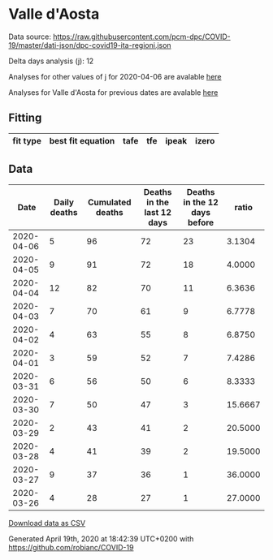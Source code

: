# Valle d'Aosta

Data source: https://raw.githubusercontent.com/pcm-dpc/COVID-19/master/dati-json/dpc-covid19-ita-regioni.json

Delta days analysis (j): 12

Analyses for other values of j for 2020-04-06 are avalable [here](../2020-04-06/README.md)

Analyses for Valle d'Aosta for previous dates are avalable [here](../README.md)

## Fitting 
|fit type|best fit equation|tafe|tfe|ipeak|izero|
|-------|-----|--------|------|---|---|

## Data
|Date|Daily deaths|Cumulated deaths|Deaths in the last 12 days|Deaths in the 12 days before|ratio|
|----|----------|-----------|-------|--------------------|-----|
|2020-04-06|5|96|72|23|3.1304|
|2020-04-05|9|91|72|18|4.0000|
|2020-04-04|12|82|70|11|6.3636|
|2020-04-03|7|70|61|9|6.7778|
|2020-04-02|4|63|55|8|6.8750|
|2020-04-01|3|59|52|7|7.4286|
|2020-03-31|6|56|50|6|8.3333|
|2020-03-30|7|50|47|3|15.6667|
|2020-03-29|2|43|41|2|20.5000|
|2020-03-28|4|41|39|2|19.5000|
|2020-03-27|9|37|36|1|36.0000|
|2020-03-26|4|28|27|1|27.0000|

[Download data as CSV](COVID-19_valle_d'aosta_j12_2020-04-06.csv)

Generated April 19th, 2020 at 18:42:39 UTC+0200 with https://github.com/robianc/COVID-19
